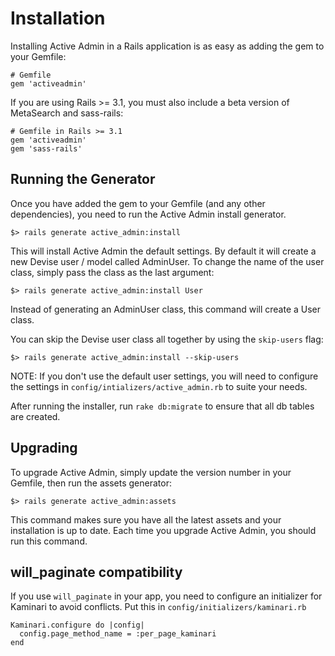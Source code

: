 # Installation

Installing Active Admin in a Rails application is as easy as adding the gem to
your Gemfile:

    # Gemfile
    gem 'activeadmin'

If you are using Rails >= 3.1, you must also include a beta version of
MetaSearch and sass-rails:

    # Gemfile in Rails >= 3.1
    gem 'activeadmin'
    gem 'sass-rails'

## Running the Generator

Once you have added the gem to your Gemfile (and any other dependencies), you
need to run the Active Admin install generator.

    $> rails generate active_admin:install

This will install Active Admin the default settings. By default it will create a
new Devise user / model called AdminUser. To change the name of the user class,
simply pass the class as the last argument:

    $> rails generate active_admin:install User

Instead of generating an AdminUser class, this command will create a User class.

You can skip the Devise user class all together by using the `skip-users` flag:

    $> rails generate active_admin:install --skip-users

NOTE: If you don't use the default user settings, you will need to configure the
settings in `config/intializers/active_admin.rb` to suite your needs.

After running the installer, run `rake db:migrate` to ensure that all db tables
are created.

## Upgrading

To upgrade Active Admin, simply update the version number in your Gemfile, then
run the assets generator:

    $> rails generate active_admin:assets

This command makes sure you have all the latest assets and your installation is
up to date. Each time you upgrade Active Admin, you should run this command.

## will_paginate compatibility

If you use `will_paginate` in your app, you need to configure an initializer for
Kaminari to avoid conflicts. Put this in `config/initializers/kaminari.rb`


    Kaminari.configure do |config|
      config.page_method_name = :per_page_kaminari
    end
